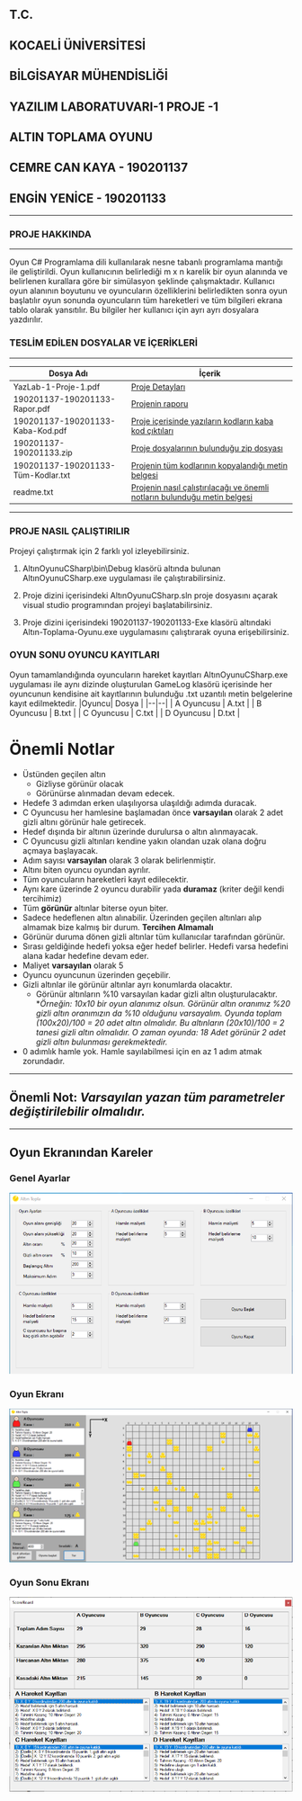 ## T.C.
## KOCAELİ ÜNİVERSİTESİ
## BİLGİSAYAR MÜHENDİSLİĞİ
## YAZILIM LABORATUVARI-1 PROJE -1 
## ALTIN TOPLAMA OYUNU
## CEMRE CAN KAYA - 190201137
## ENGİN YENİCE - 190201133
---


### PROJE HAKKINDA
---
Oyun C# Programlama dili kullanılarak nesne tabanlı programlama mantığı ile geliştirildi. Oyun kullanıcının belirlediği m x n karelik bir oyun alanında ve belirlenen kurallara göre bir simülasyon şeklinde çalışmaktadır. Kullanıcı oyun alanının boyutunu ve oyuncuların özelliklerini belirledikten sonra oyun başlatılır oyun sonunda oyuncuların tüm hareketleri ve tüm bilgileri ekrana tablo olarak yansıtılır. Bu bilgiler her kullanıcı için ayrı ayrı dosyalara yazdırılır.	
### TESLİM EDİLEN DOSYALAR VE İÇERİKLERİ
---

|Dosya Adı| İçerik  |
|--|--|
|  YazLab-1-Proje-1.pdf  | [Proje Detayları](https://github.com/enginyenice/Altin-Toplama-Oyunu-YazLab-1-Proje-1/blob/master/D%C3%B6k%C3%BCmanlar/D%C3%B6k%C3%BCmanlar/YazLab-1-Proje-1.pdf) |
|  190201137-190201133-Rapor.pdf  | [Projenin raporu](https://github.com/enginyenice/Altin-Toplama-Oyunu-YazLab-1-Proje-1/blob/master/D%C3%B6k%C3%BCmanlar/Proje%20Teslim%20Dosyalar%C4%B1/190201137-190201133-Rapor.pdf) |
|  190201137-190201133-Kaba-Kod.pdf  | [Proje içerisinde yazıların kodların kaba kod çıktıları](https://github.com/enginyenice/Altin-Toplama-Oyunu-YazLab-1-Proje-1/blob/master/D%C3%B6k%C3%BCmanlar/Proje%20Teslim%20Dosyalar%C4%B1/190201137-190201133-Kaba-Kod.pdf) |
|  190201137-190201133.zip  | [Proje dosyalarının bulunduğu zip dosyası](https://github.com/enginyenice/Altin-Toplama-Oyunu-YazLab-1-Proje-1/blob/master/D%C3%B6k%C3%BCmanlar/Proje%20Teslim%20Dosyalar%C4%B1/190201137-%20190201133-Proje.zip) ||
|  190201137-190201133-Tüm-Kodlar.txt | [Projenin tüm kodlarının kopyalandığı metin belgesi](https://github.com/enginyenice/Altin-Toplama-Oyunu-YazLab-1-Proje-1/blob/master/D%C3%B6k%C3%BCmanlar/Proje%20Teslim%20Dosyalar%C4%B1/190201137-190201133.txt) |
|  readme.txt  | [Projenin nasıl çalıştırılacağı ve önemli notların bulunduğu metin belgesi](https://github.com/enginyenice/Altin-Toplama-Oyunu-YazLab-1-Proje-1/blob/master/D%C3%B6k%C3%BCmanlar/Proje%20Teslim%20Dosyalar%C4%B1/readme.txt)	


---
### PROJE NASIL ÇALIŞTIRILIR
 Projeyi çalıştırmak için 2 farklı yol izleyebilirsiniz.	

 1. AltınOyunuCSharp\bin\Debug klasörü altında bulunan
    AltınOyunuCSharp.exe uygulaması ile çalıştırabilirsiniz.
    
 2. Proje dizini içerisindeki AltınOyunuCSharp.sln proje dosyasını açarak visual studio programından projeyi başlatabilirsiniz.
 3. Proje dizini içerisindeki 190201137-190201133-Exe klasörü altındaki Altın-Toplama-Oyunu.exe uygulamasını çalıştırarak oyuna erişebilirsiniz.

### OYUN SONU OYUNCU KAYITLARI
 Oyun tamamlandığında oyuncuların hareket kayıtları AltınOyunuCSharp.exe uygulaması ile aynı dizinde oluşturulan GameLog klasörü içerisinde her oyuncunun kendisine ait kayıtlarının bulunduğu .txt uzantılı metin belgelerine kayıt edilmektedir.
|Oyuncu| Dosya  |
|--|--|
| A Oyuncusu | A.txt |
| B Oyuncusu | B.txt |
| C Oyuncusu | C.txt |
| D Oyuncusu | D.txt |

# Önemli Notlar

 - Üstünden geçilen altın
	 - Gizliyse görünür olacak
	 - Görünürse alınmadan devam edecek.
 - Hedefe 3 adımdan erken ulaşılıyorsa ulaşıldığı adımda duracak.
 - C Oyuncusu her hamlesine başlamadan önce **varsayılan** olarak 2 adet gizli altını görünür hale getirecek.
 - Hedef dışında bir altının üzerinde durulursa o altın alınmayacak.
 - C Oyuncusu gizli altınları  kendine yakın olandan uzak olana doğru açmaya başlayacak.
 - Adım sayısı **varsayılan** olarak 3 olarak belirlenmiştir.
 - Altını biten oyuncu oyundan ayrılır.
 - Tüm oyuncuların hareketleri kayıt edilecektir.
 - Aynı kare üzerinde 2 oyuncu durabilir yada **duramaz** (kriter değil kendi tercihimiz)
 - Tüm **görünür** altınlar biterse oyun biter.
 - Sadece hedeflenen altın alınabilir. Üzerinden geçilen altınları alıp almamak bize kalmış bir durum. **Tercihen Almamalı**
 - Görünür duruma dönen gizli altınlar tüm kullanıcılar tarafından görünür.
 - Sırası geldiğinde hedefi yoksa eğer hedef belirler. Hedefi varsa hedefini alana kadar hedefine devam eder.
 - Maliyet **varsayılan** olarak 5
 - Oyuncu oyuncunun üzerinden geçebilir.
 - Gizli altınlar ile görünür altınlar ayrı konumlarda olacaktır.
	 - Görünür altınların %10 varsayılan kadar gizli altın oluşturulacaktır. **Örneğin: 10x10 bir oyun alanımız olsun. Görünür altın oranımız %20 gizli altın oranımızın da %10 olduğunu varsayalım. Oyunda toplam (100x20)/100 = 20 adet altın olmalıdır. Bu altınların (20x10)/100 = 2 tanesi gizli altın olmalıdır. O zaman oyunda: 18 Adet görünür 2 adet gizli altın bulunması gerekmektedir.*
 - 0 adımlık hamle yok. Hamle sayılabilmesi için en az 1 adım atmak zorundadır.

***

## Önemli Not: *Varsayılan yazan tüm parametreler değiştirilebilir olmalıdır.*

***

## Oyun Ekranından Kareler

###  Genel Ayarlar
![Genel Ayarlar](https://raw.githubusercontent.com/enginyenice/Altin-Toplama-Oyunu-YazLab-1-Proje-1/master/D%C3%B6k%C3%BCmanlar/Resimler/GenelAyarlar.png)

### Oyun Ekranı
![Oyun](https://raw.githubusercontent.com/enginyenice/Altin-Toplama-Oyunu-YazLab-1-Proje-1/master/D%C3%B6k%C3%BCmanlar/Resimler/OyunEkran%C4%B1.png)

### Oyun Sonu Ekranı
![Oyun Sonu](https://raw.githubusercontent.com/enginyenice/Altin-Toplama-Oyunu-YazLab-1-Proje-1/master/D%C3%B6k%C3%BCmanlar/Resimler/ScoreBoard.png)
